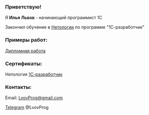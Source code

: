 ### Приветствую!

Я **Илья Львов** - начинающий программист 1С

Закончил обучение в [Нетологии](https://netology.ru/) по программе "1С-разработчик"

### Примеры работ:

[Дипломная работа](https://github.com/lvovIlya/Netology)


### Сертификаты:

Нетология [1С-разработчик](https://github.com/lvovIlya/Certificates)

### Контакты:

Email: LvovProg@gmail.com

[Telegram](https://t.me/LvovProg) @LvovProg




<!--
**lvovIlya/lvovilya** is a ✨ _special_ ✨ repository because its `README.md` (this file) appears on your GitHub profile.

Here are some ideas to get you started:

- 🔭 I’m currently working on ...
- 🌱 I’m currently learning ...
- 👯 I’m looking to collaborate on ...
- 🤔 I’m looking for help with ...
- 💬 Ask me about ...
- 📫 How to reach me: ...
- 😄 Pronouns: ...
- ⚡ Fun fact: ...
-->
